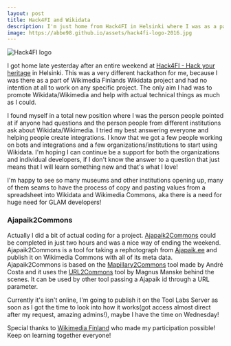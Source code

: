 ```yaml
---
layout: post
title: Hack4FI and Wikidata
description: I'm just home from Hack4FI in Helsinki where I was as a part of Wikimedia Finlands Wikidata project.
image: https://abbe98.github.io/assets/hack4fi-logo-2016.jpg
---
```


![Hack4FI logo](https://abbe98.github.io/assets/hack4fi-logo-2016.jpg)

I got home late yesterday after an entire weekend at [Hack4FI - Hack your heritage](http://hack4.fi/) in Helsinki. This was a very different hackathon for me, because I was there as a part of Wikimedia Finlands Wikidata project and had no intention at all to work on any specific project. The only aim I had was to promote Wikidata/Wikimedia and help with actual technical things as much as I could.

I found myself in a total new position where I was the person people pointed at if anyone had questions and the person people from different institutions ask about Wikidata/Wikimedia. I tried my best answering everyone and helping people create integrations. I know that we got a few people working on bots and integrations and a few organizations/institutions to start using Wikidata. I'm hoping I can continue be a support for both the organizations and individual developers, if I don't know the answer to a question that just means that I will learn something new and that's what I love!

I'm happy to see so many museums and other institutions opening up, many of them seams to have the process of copy and pasting values from a spreadsheet into Wikidata and Wikimedia Commons, aka there is a need for huge need for GLAM developers!

### Ajapaik2Commons

Actually I did a bit of actual coding for a project. [Ajapaik2Commons](https://github.com/Abbe98/ajapaik2commons) could be completed in just two hours and was a nice way of ending the weekend. Ajapaik2Commons is a tool for taking a rephotograph from [Ajapaik.ee](http://ajapaik.ee/) and publish it on Wikimedia Commons with all of its meta data. Ajapaik2Commons is based on the [Mapillary2Commons](https://tools.wmflabs.org/mapillary-commons/mapillary2commons/) tool made by André Costa and it uses the [URL2Commons](http://tools.wmflabs.org/url2commons/index.html) tool by Magnus Manske behind the scenes. It can be used by other tool passing a Ajapaik id through a URL parameter. 

Currently it's isn't online, I'm going to publish it on the Tool Labs Server as soon as I got the time to look into how it works(got access almost direct after my request, amazing admins!), maybe I have the time on Wednesday!

Special thanks to [Wikimedia Finland](http://wikimedia.fi/) who made my participation possible! Keep on learning together everyone!